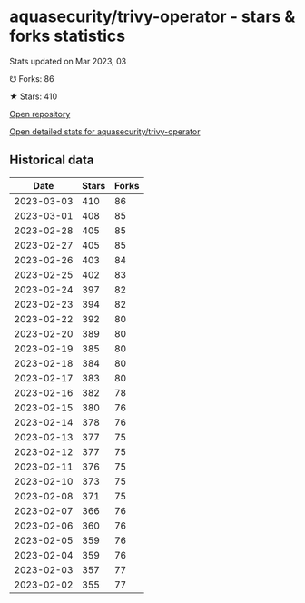 # aquasecurity/trivy-operator - stars & forks statistics

Stats updated on Mar 2023, 03

☋ Forks: 86

★ Stars: 410

[Open repository](https://github.com/aquasecurity/trivy-operator)

[Open detailed stats for aquasecurity/trivy-operator](https://reviewgithub.com/rep/aquasecurity/trivy-operator)

## Historical data
| Date | Stars | Forks |
|------|-------|-------|
| 2023-03-03 | 410 | 86 | 
| 2023-03-01 | 408 | 85 | 
| 2023-02-28 | 405 | 85 | 
| 2023-02-27 | 405 | 85 | 
| 2023-02-26 | 403 | 84 | 
| 2023-02-25 | 402 | 83 | 
| 2023-02-24 | 397 | 82 | 
| 2023-02-23 | 394 | 82 | 
| 2023-02-22 | 392 | 80 | 
| 2023-02-20 | 389 | 80 | 
| 2023-02-19 | 385 | 80 | 
| 2023-02-18 | 384 | 80 | 
| 2023-02-17 | 383 | 80 | 
| 2023-02-16 | 382 | 78 | 
| 2023-02-15 | 380 | 76 | 
| 2023-02-14 | 378 | 76 | 
| 2023-02-13 | 377 | 75 | 
| 2023-02-12 | 377 | 75 | 
| 2023-02-11 | 376 | 75 | 
| 2023-02-10 | 373 | 75 | 
| 2023-02-08 | 371 | 75 | 
| 2023-02-07 | 366 | 76 | 
| 2023-02-06 | 360 | 76 | 
| 2023-02-05 | 359 | 76 | 
| 2023-02-04 | 359 | 76 | 
| 2023-02-03 | 357 | 77 | 
| 2023-02-02 | 355 | 77 | 

